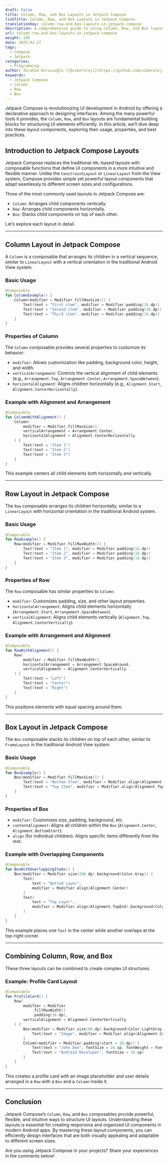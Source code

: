 ```yaml
---
draft: false
title: Column, Row, and Box Layouts in Jetpack Compose
linkTitle: Column, Row, and Box Layouts in Jetpack Compose
translationKey: column-row-and-box-layouts-in-jetpack-compose
description: A comprehensive guide to using Column, Row, and Box layouts in Jetpack Compose for structuring UI elements efficiently.
url: column-row-and-box-layouts-in-jetpack-compose
weight: 140
date: 2025-02-27
tags:
  - Compose
  - Jetpack
categories:
  - Programming
author: İbrahim Korucuoğlu ([@siberoloji](https://github.com/siberoloji))
keywords:
  - Jetpack Compose
  - Column
  - Row
  - Box
---
```

Jetpack Compose is revolutionizing UI development in Android by offering a declarative approach to designing interfaces. Among the many powerful tools it provides, the `Column`, `Row`, and `Box` layouts are fundamental building blocks for structuring UI elements efficiently. In this article, we’ll dive deep into these layout components, exploring their usage, properties, and best practices.

## Introduction to Jetpack Compose Layouts

Jetpack Compose replaces the traditional `XML`-based layouts with composable functions that define UI components in a more intuitive and flexible manner. Unlike the `ConstraintLayout` or `LinearLayout` from the View system, Compose provides simple yet powerful layout components that adapt seamlessly to different screen sizes and configurations.

Three of the most commonly used layouts in Jetpack Compose are:

- `Column`: Arranges child components vertically.
- `Row`: Arranges child components horizontally.
- `Box`: Stacks child components on top of each other.

Let’s explore each layout in detail.

---

## Column Layout in Jetpack Compose

A `Column` is a composable that arranges its children in a vertical sequence, similar to `LinearLayout` with a vertical orientation in the traditional Android View system.

### Basic Usage

```kotlin
@Composable
fun ColumnExample() {
    Column(modifier = Modifier.fillMaxSize()) {
        Text(text = "First item", modifier = Modifier.padding(16.dp))
        Text(text = "Second item", modifier = Modifier.padding(16.dp))
        Text(text = "Third item", modifier = Modifier.padding(16.dp))
    }
}
```

### Properties of Column

The `Column` composable provides several properties to customize its behavior:

- `modifier`: Allows customization like padding, background color, height, and width.
- `verticalArrangement`: Controls the vertical alignment of child elements (e.g., `Arrangement.Top`, `Arrangement.Center`, `Arrangement.SpaceBetween`).
- `horizontalAlignment`: Aligns children horizontally (e.g., `Alignment.Start`, `Alignment.CenterHorizontally`).

### Example with Alignment and Arrangement

```kotlin
@Composable
fun ColumnWithAlignment() {
    Column(
        modifier = Modifier.fillMaxSize(),
        verticalArrangement = Arrangement.Center,
        horizontalAlignment = Alignment.CenterHorizontally
    ) {
        Text(text = "Item 1")
        Text(text = "Item 2")
        Text(text = "Item 3")
    }
}
```

This example centers all child elements both horizontally and vertically.

---

## Row Layout in Jetpack Compose

The `Row` composable arranges its children horizontally, similar to a `LinearLayout` with horizontal orientation in the traditional Android system.

### Basic Usage

```kotlin
@Composable
fun RowExample() {
    Row(modifier = Modifier.fillMaxWidth()) {
        Text(text = "Item 1", modifier = Modifier.padding(16.dp))
        Text(text = "Item 2", modifier = Modifier.padding(16.dp))
        Text(text = "Item 3", modifier = Modifier.padding(16.dp))
    }
}
```

### Properties of Row

The `Row` composable has similar properties to `Column`:

- `modifier`: Customizes padding, size, and other layout properties.
- `horizontalArrangement`: Aligns child elements horizontally (`Arrangement.Start`, `Arrangement.SpaceBetween`).
- `verticalAlignment`: Aligns child elements vertically (`Alignment.Top`, `Alignment.CenterVertically`).

### Example with Arrangement and Alignment

```kotlin
@Composable
fun RowWithAlignment() {
    Row(
        modifier = Modifier.fillMaxWidth(),
        horizontalArrangement = Arrangement.SpaceAround,
        verticalAlignment = Alignment.CenterVertically
    ) {
        Text(text = "Left")
        Text(text = "Center")
        Text(text = "Right")
    }
}
```

This positions elements with equal spacing around them.

---

## Box Layout in Jetpack Compose

The `Box` composable stacks its children on top of each other, similar to `FrameLayout` in the traditional Android View system.

### Basic Usage

```kotlin
@Composable
fun BoxExample() {
    Box(modifier = Modifier.fillMaxSize()) {
        Text(text = "Bottom Item", modifier = Modifier.align(Alignment.BottomEnd))
        Text(text = "Top Item", modifier = Modifier.align(Alignment.TopStart))
    }
}
```

### Properties of Box

- `modifier`: Customizes size, padding, background, etc.
- `contentAlignment`: Aligns all children within the `Box` (`Alignment.Center`, `Alignment.BottomStart`).
- `align` (for individual children): Aligns specific items differently from the rest.

### Example with Overlapping Components

```kotlin
@Composable
fun BoxWithOverlappingItems() {
    Box(modifier = Modifier.size(200.dp).background(Color.Gray)) {
        Text(
            text = "Bottom Layer",
            modifier = Modifier.align(Alignment.Center)
        )
        Text(
            text = "Top Layer",
            modifier = Modifier.align(Alignment.TopEnd).background(Color.Red)
        )
    }
}
```

This example places one `Text` in the center while another overlaps at the top-right corner.

---

## Combining Column, Row, and Box

These three layouts can be combined to create complex UI structures.

### Example: Profile Card Layout

```kotlin
@Composable
fun ProfileCard() {
    Row(
        modifier = Modifier
            .fillMaxWidth()
            .padding(16.dp),
        verticalAlignment = Alignment.CenterVertically
    ) {
        Box(modifier = Modifier.size(80.dp).background(Color.LightGray)) {
            Text(text = "Image", modifier = Modifier.align(Alignment.Center))
        }
        Column(modifier = Modifier.padding(start = 16.dp)) {
            Text(text = "John Doe", fontSize = 20.sp, fontWeight = FontWeight.Bold)
            Text(text = "Android Developer", fontSize = 16.sp)
        }
    }
}
```

This creates a profile card with an image placeholder and user details arranged in a `Row` with a `Box` and a `Column` inside it.

---

## Conclusion

Jetpack Compose’s `Column`, `Row`, and `Box` composables provide powerful, flexible, and intuitive ways to structure UI layouts. Understanding these layouts is essential for creating responsive and organized UI components in modern Android apps. By mastering these layout components, you can efficiently design interfaces that are both visually appealing and adaptable to different screen sizes.

Are you using Jetpack Compose in your projects? Share your experiences in the comments below!
